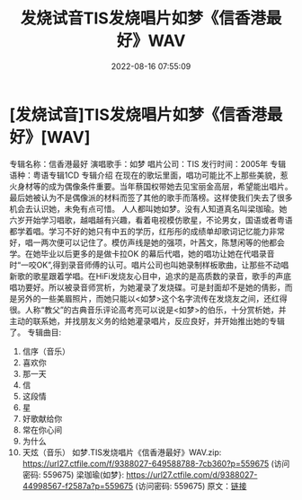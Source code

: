 ﻿---
title: 发烧试音TIS发烧唱片如梦《信香港最好》WAV
date: 2022-08-16 07:55:09
categories: 试音碟、非卖品、发烧碟
tags: 华语中文
---
# [发烧试音]TIS发烧唱片如梦《信香港最好》[WAV]

专辑名称：信香港最好
演唱歌手：如梦
唱片公司：TIS
发行时间：2005年
专辑语种：粤语专辑1CD
专辑介绍
在现在的歌坛里面，唱功可能比不上那些美貌，惹火身材等的成为偶像条件重要。当年蔡国权带她去见宝丽金高层，希望能出唱片。最后她被认为不是偶像派的材料而签了其他的歌手而落榜。这样使我们失去了很多机会去认识她，未免有点可惜。
人人都叫她如梦。没有人知道真名叫梁珈瑜。她六岁开始学习唱歌，越唱越有兴趣，看着电视模仿歌星，不论男女，国语或者粤语都学着唱。学习不好的她只有中五的学历，红彤彤的成绩单却歌词记忆能力非常好，唱一两次便可以记住了。模仿声线是她的强项，叶茜文，陈慧闲等的他都会学。在她毕业以后更多的是做卡拉OK
的幕后代唱，她的唱功让她在代唱录音时“一咬OK”,得到录音师傅的认可。唱片公司也叫她录制样板歌曲，让那些不动唱新歌的歌星跟着学唱。在HiFi发烧友心目中，追求的是高质数的录音，歌手的声底唱功要好。所以被录音师赏析，为她灌录了发烧碟。可是封面却不是她的倩影，而是另外的一些美眉照片，而她只能以<如梦>这个名字流传在发烧友之间，还红得很。人称“教父”的古典音乐评论高考亮可以说是<如梦>的伯乐，十分赏析她，并主动的联系她，并找朋友义务的给她灌录唱片，反应良好，并开始推出她的专辑了。
专辑曲目:
01. 信序（音乐）
02. 喜欢你
03. 那一天
04. 信
05. 这段情
06. 星
07. 好歌献给你
08. 常在你心间
09. 为什么
10. 天炫（音乐）
如梦.TIS发烧唱片《信香港最好》WAV.zip: https://url27.ctfile.com/f/9388027-649588788-7cb360?p=559675
(访问密码: 559675)
梁珈瑜(如梦}: https://url27.ctfile.com/d/9388027-44998567-f2587a?p=559675
(访问密码: 559675)
原文：[链接](https://blog.sina.com.cn/s/blog_1647c7e7601030yw4.html)